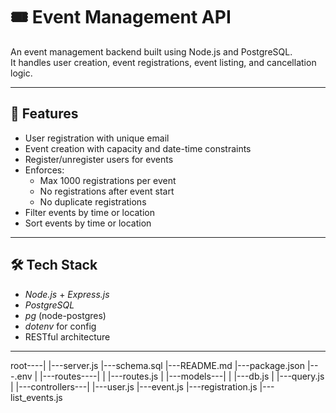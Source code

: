# 🎟 Event Management API

An event management backend built using Node.js and PostgreSQL.  
It handles user creation, event registrations, event listing, and cancellation logic.

---

## 🚀 Features

- User registration with unique email
- Event creation with capacity and date-time constraints
- Register/unregister users for events
- Enforces:
  - Max 1000 registrations per event
  - No registrations after event start
  - No duplicate registrations
- Filter events by time or location
- Sort events by time or location

---

## 🛠 Tech Stack

- *Node.js* + *Express.js*
- *PostgreSQL*
- *pg* (node-postgres)
- *dotenv* for config
- RESTful architecture

---

root----|
        |---server.js
        |---schema.sql
        |---README.md
        |---package.json
        |---.env
        |
        |---routes----|
        |             |---routes.js
        |
        |---models---|
        |            |---db.js
        |            |---query.js
        |
        |---controllers---|
                          |---user.js
                          |---event.js
                          |---registration.js
                          |---list_events.js
